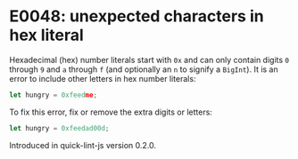 # E0048: unexpected characters in hex literal

Hexadecimal (hex) number literals start with `0x` and can only contain digits
`0` through `9` and `a` through `f` (and optionally an `n` to signify a
`BigInt`). It is an error to include other letters in hex number literals:

```javascript
let hungry = 0xfeedme;
```

To fix this error, fix or remove the extra digits or letters:

```javascript
let hungry = 0xfeedad00d;
```

Introduced in quick-lint-js version 0.2.0.
